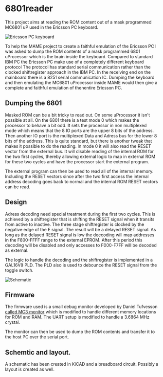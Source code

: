 # 6801reader
This project aims at reading the ROM content out of a mask programmed MC6801 uP used in the Ericsson PC keyboard.

![Ericsson PC keyboard](https://i.imgur.com/ak3YRvul.png)

To help the MAME project to create a faithful emulation of the Ericsson PC I was asked to dump the ROM contents of a mask programmed 
6801 uProcessor which is the brain inside the keyboard. Compared to standard IBM PC the Ericsson PC make use of a completely different keyboard protocol
The protocol has standard serial communication rather than the clocked shiftregister approach in the IBM PC. In the receiving end on the mainboard there is a 8251 
serial communication IC. Dumping the keyboard and then emulating the MC6801 uProcessor inside MAME would then give a complete and faithful emulation of 
thenentire Ericsson PC.

## Dumping the 6801
Masked ROM can be a bit tricky to read out. On some uProcessor it isn't possible at all. On the 6801 there is a test mode 0 which 
makes the processor to behave a bit odd. It sets  the processor in non multiplexed mode which means that the 8 IO ports are the upper 8 bits of the address.
Then another IO port is the multiplexed Data and Adress bus for the lower 8 bits of the address. This is quite standard, but there
is another tweak that makes it possible to do the reading. In mode 0 it will also read the RESET vector from the external bus. It will disable reading
of the internal ROM for the two first cycles, thereby allowing external logic to map in external ROM for these two cycles and have the 
processor start the external program.

The external program can then be used to read all of the internal memory. Including the RESET vectors since after the two first access the internal address decoding goes back to
normal and the internal ROM RESET vectors can be read.

## Design

Adress decoding need special treatment during the first two cycles. This is achieved by a shiftregister that is shifting the RESET
signal when it transits from active to inactive. The three stage shiftregister is clocked by the negative edge of the E signal.
The result will be a delayed RESET signal. As long as the delayed RESET signal is low the deccoding will map addresses in the F800-FFFF range to
the external EPROM. After this period this decoding will be disabled and only accesses to F000-F7FF will be decoded as external.

The logic to handle the decoding and the shiftregister is implemented in a GAL16V8 PLD. The PLD also is used to debounce the RESET 
signal from the toggle switch.

![Schematic](https://i.imgur.com/vSb7z4Yl.png)

## Firmware

The firmware used is a small debug monitor developed by Daniel Tufvesson [called MC3 monitor](http://www.waveguide.se/?article=mc3-monitor-13) which is modified 
to handle different memory locations for ROM and RAM. The UART setup is modified to handle a 3.6864 MHz crystal.

The monitor can then be used to dump the ROM contents and transfer it to the host PC over the serial port.

## Schemtic and layout.

A schematic has been created in KiCAD and a breadboard circuit. Possibly a layout is created as well.
